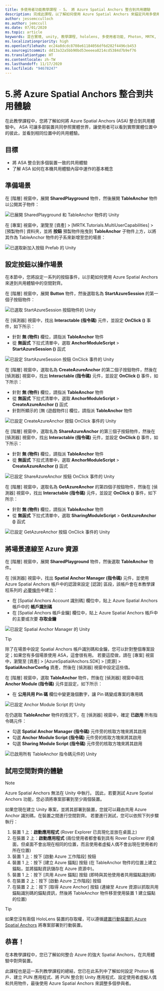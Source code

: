 ```yaml
---
title: 多使用者功能教學課程 - 5。 將 Azure Spatial Anchors 整合到共用體驗
description: 完成此課程，以了解如何使用 Azure Spatial Anchors 來錨定共用多使用者 HoloLens 2 應用程式中的物件。
author: jessemcculloch
ms.author: jemccull
ms.date: 07/01/2020
ms.topic: article
keywords: 混合實境, unity, 教學課程, hololens, 多使用者功能, Photon, MRTK, 混合實境工具組, UWP, Azure 空間錨點
ms.localizationpriority: high
ms.openlocfilehash: ec24a8dcdc8708e61184056df6d282f4496cb453
ms.sourcegitcommit: dd13a32a5bb90bd53eeeea8214cd5384d7b9ef76
ms.translationtype: HT
ms.contentlocale: zh-TW
ms.lasthandoff: 11/17/2020
ms.locfileid: "94678247"
---
```

# <a name="5-integrating-azure-spatial-anchors-into-a-shared-experience"></a>5.將 Azure Spatial Anchors 整合到共用體驗

在此教學課程中，您將了解如何將 Azure Spatial Anchors (ASA) 整合到共用體驗中。 ASA 可讓多部裝置共同參照實體世界，讓使用者可以看到實際實體位置中的彼此，並看到相同位置中的共用體驗。

## <a name="objectives"></a>目標

* 將 ASA 整合到多個裝置一致的共用體驗
* 了解 ASA 如何在本機共用體驗內容中運作的基本概念

## <a name="preparing-the-scene"></a>準備場景

在 [階層] 視窗中，展開 **SharedPlayground** 物件，然後展開 **TableAnchor** 物件以公開其子物件：

![已展開 SharedPlayground 和 TableAnchor 物件的 Unity](images/mr-learning-sharing/sharing-05-section1-step1-1.png)

在 [專案] 視窗中，瀏覽至 [資產] > [MRTK.Tutorials.MultiUserCapabilities] > [預製物件] 資料夾，並將 **按鈕** 預製物件拖曳到 **TableAnchor** 子物件上方，以將其作為 TableAnchor 物件的子系來新增至您的場景：

![已選取新加入按鈕 Prefab 的 Unity](images/mr-learning-sharing/sharing-05-section1-step1-2.png)

## <a name="configuring-the-buttons-to-operate-the-scene"></a>設定按鈕以操作場景

在本節中，您將設定一系列的按鈕事件，以示範如何使用 Azure Spatial Anchors 來達到共用體驗中的空間對齊。

在 [階層] 視窗中，展開 **Button** 物件，然後選取名為 **StartAzureSession** 的第一個子按鈕物件：

![已選取 StartAzureSession 按鈕物件的 Unity](images/mr-learning-sharing/sharing-05-section2-step1-1.png)

在 [偵測器] 視窗中，找出 **Interactable (指令碼)** 元件，並設定 **OnClick ()** 事件，如下所示：

* 針對 **無 (物件)** 欄位，請指派 **TableAnchor** 物件
* 從 **無函式** 下拉式清單中，選取 **AnchorModuleScript** > **StartAzureSession ()** 函式

![已設定 StartAzureSession 按鈕 OnClick 事件的 Unity](images/mr-learning-sharing/sharing-05-section2-step1-2.png)

在 [階層] 視窗中，選取名為 **CreateAzureAnchor** 的第二個子按鈕物件，然後在 [偵測器] 視窗中，找出 **Interactable (指令碼)** 元件，並設定 **OnClick ()** 事件，如下所示：

* 針對 **無 (物件)** 欄位，請指派 **TableAnchor** 物件
* 從 **無函式** 下拉式清單中，選取 **AnchorModuleScript** > **CreateAzureAnchor ()** 函式
* 針對所顯示的 [無 (遊戲物件)] 欄位，請指派 **TableAnchor** 物件

![已設定 CreateAzureAnchor 按鈕 OnClick 事件的 Unity](images/mr-learning-sharing/sharing-05-section2-step1-3.png)

在 [階層] 視窗中，選取名為 **ShareAzureAnchor** 的第三個子按鈕物件，然後在 [偵測器] 視窗中，找出 **Interactable (指令碼)** 元件，並設定 **OnClick ()** 事件，如下所示：

* 針對 **無 (物件)** 欄位，請指派 **TableAnchor** 物件
* 從 **無函式** 下拉式清單中，選取 **AnchorModuleScript** > **CreateAzureAnchor ()** 函式

![已設定 ShareAzureAnchor 按鈕 OnClick 事件的 Unity](images/mr-learning-sharing/sharing-05-section2-step1-4.png)

在 [階層] 視窗中，選取名為 **GetAzureAnchor** 的第四個子按鈕物件，然後在 [偵測器] 視窗中，找出 **Interactable (指令碼)** 元件，並設定 **OnClick ()** 事件，如下所示：

* 針對 **無 (物件)** 欄位，請指派 **TableAnchor** 物件
* 從 **無函式** 下拉式清單中，選取 **SharingModuleScript** > **GetAzureAnchor ()** 函式

![已設定 GetAzureAnchor 按鈕 OnClick 事件的 Unity](images/mr-learning-sharing/sharing-05-section2-step1-5.png)

## <a name="connecting-the-scene-to-the-azure-resource"></a>將場景連線至 Azure 資源

在 [階層] 視窗中，展開 **SharedPlayground** 物件，然後選取 **TableAnchor** 物件。

在 [偵測器] 視窗中，找出 **Spatial Anchor Manager (指令碼)** 元件，並使用 Azure Spatial Anchors 帳戶中的認證來設定 [認證] 區段，該帳戶會在本教學課程系列的 [必要條件](mr-learning-sharing-01.md#prerequisites)中建立：

* 在 [Spatial Anchors Account 識別碼] 欄位中，貼上 Azure Spatial Anchors 帳戶中的 **帳戶識別碼**
* 在 [Spatial Anchors 帳戶金鑰] 欄位中，貼上 Azure Spatial Anchors 帳戶中的主要或次要 **存取金鑰**

![已設定 Spatial Anchor Manager 的 Unity](images/mr-learning-sharing/sharing-05-section3-step1-1.png)

> [!TIP]
> 除了在場景中設定 Spatial Anchors 帳戶識別碼和金鑰，您可以針對整個專案設定；如果您有多個場景使用 ASA，這會很有用。 若要這麼做，請在 [專案] 視窗中，瀏覽至 [資產] > [AzureSpatialAnchors.SDK] > [資源] > **SpatialAnchorConfig** 資產，然後在 [偵測器] 視窗中設定這些值。

在 [階層] 視窗中，選取 **TableAnchor** 物件，然後在 [偵測器] 視窗中尋找 **Anchor Module (指令碼)** 元件並設定，如下所示：

* 在 **公用共用 Pin 碼** 欄位中變更幾個數字，讓 Pin 碼變成專案的專用碼

![已設定 Anchor Module Script 的 Unity](images/mr-learning-sharing/sharing-05-section3-step1-2.png)

在仍選取 **TableAnchor** 物件的情況下，在 [偵測器] 視窗中，確定 **已啟用** 所有指令碼元件：

* 勾選 **Spatial Anchor Manager (指令碼)** 元件旁的核取方塊來將其啟用
* 勾選 **Anchor Module Script (指令碼)** 元件旁的核取方塊來將其啟用
* 勾選 **Sharing Module Script (指令碼)** 元件旁的核取方塊來將其啟用

![已啟用所有 TableAnchor 指令碼元件的 Unity](images/mr-learning-sharing/sharing-05-section3-step1-3.png)

## <a name="trying-the-experience-with-spatial-alignment"></a>試用空間對齊的體驗

> [!NOTE]
> Azure Spatial Anchors 無法在 Unity 中執行。 因此，若要測試 Azure Spatial Anchors 功能，您必須將專案部署到至少兩個裝置。

如果您現在建立 Unity 專案，並將其部署到裝置，您就可以藉由共用 Azure Anchor 識別碼，在裝置之間進行空間對齊。 若要進行測試，您可以依照下列步驟執行：

1. 裝置 1 上：**啟動應用程式** (Rover Explorer 已具現化並放在桌面上)
2. 在裝置 2 上：**啟動應用程式** (兩位使用者都會看到具有 Rover Explorer 的桌面，但桌面不會出現在相同的位置，而且使用者虛擬人偶不會出現在使用者的所在位置)
3. 裝置 1 上：按下 [啟動 Azure 工作階段] 按鈕
4. 裝置 1 上：按下 [建立 Azure 錨點] 按鈕 (在 TableAnchor 物件的位置上建立錨點，並將錨點資訊儲存在 Azure 資源中)。
5. 裝置 1 上：按下 [共用 Azure 錨點] 按鈕 (即時與其他使用者共用錨點識別碼)
6. 在裝置 2 上：按下 [啟動 Azure 工作階段] 按鈕
7. 在裝置 2 上：按下 [取得 Azure Anchor] 按鈕 (連線至 Azure 資源以抓取共用錨點識別碼的錨點資訊，然後將 TableAnchor 物件移至使用裝置 1 建立錨點的位置)

> [!TIP]
> 如果您沒有兩個 HoloLens 裝置的存取權，可以遵循[建置行動裝置的 Azure Spatial Anchors](mr-learning-asa-05.md) 將專案部署到行動裝置。

## <a name="congratulations"></a>恭喜！

在本教學課程中，您已了解如何整合 Azure 的強大 Spatial Anchors，在共用體驗中對齊裝置。

此課程也是這一系列教學課程的總結，您已在此系列中了解如何設定 Photon 帳戶、建立 PUN 應用程式、將 PUN 整合到 Unity 應用程式、設定使用者虛擬人偶和共用物件，最後使用 Azure Spatial Anchors 來調整多個參與者。
